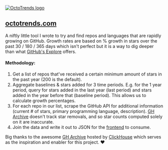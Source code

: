 <a href="https://octotrends.com">
<img src="https://github.com/dodafin/octotrends/blob/main/frontend/src/images/demo.png?raw=true" alt="OctoTrends logo">
</a>

## [octotrends.com](https://octotrends.com/)

A niftly little tool I wrote to try and find repos and languages that are rapidly growing on GitHub. Growth rates are based on % growth in stars over the past 30 / 180 / 365 days which isn't perfect but it is a way to dig deeper than what [GitHub's Explore](https://github.com/explore) offers.

#### Methodology:

1.  Get a list of repos that've received a certain minimum amount of stars in the past year (200 is the default).
1.  Aggregate baselines & stars added for 3 time periods. E.g. for the 1 year period, query for stars added in the last year (last period) and stars added in the year before that (baseline period). This allows us to calculate growth percentages.
1.  For each repo in our list, scrape the GitHub API for additional information (current # of stars, primary programming language, description). [GH Archive](https://www.gharchive.org/) doesn't track star removals, and so star counts computed solely on it are inaccurate.
1.  Join the data and write it out to JSON for the [frontend](https://github.com/dodafin/octotrends-frontend) to consume.

Big thanks to the awesome [GH Archive](https://www.gharchive.org/) hosted by [ClickHouse](https://ghe.clickhouse.tech/) which serves as the inspiration and enabler for this project. ❤️
